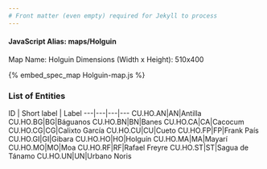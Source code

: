 ```yaml
---
# Front matter (even empty) required for Jekyll to process
---
```


#### JavaScript Alias: maps/Holguin

Map Name: Holguin
Dimensions (Width x Height): 510x400



{% embed_spec_map Holguin-map.js %}

### List of Entities

ID | Short label | Label
---|---|---|---
CU.HO.AN|AN|Antilla
CU.HO.BG|BG|Báguanos
CU.HO.BN|BN|Banes
CU.HO.CA|CA|Cacocum
CU.HO.CG|CG|Calixto García
CU.HO.CU|CU|Cueto
CU.HO.FP|FP|Frank País
CU.HO.GI|GI|Gibara
CU.HO.HO|HO|Holguín
CU.HO.MA|MA|Mayarí
CU.HO.MO|MO|Moa
CU.HO.RF|RF|Rafael Freyre
CU.HO.ST|ST|Sagua de Tánamo
CU.HO.UN|UN|Urbano Noris